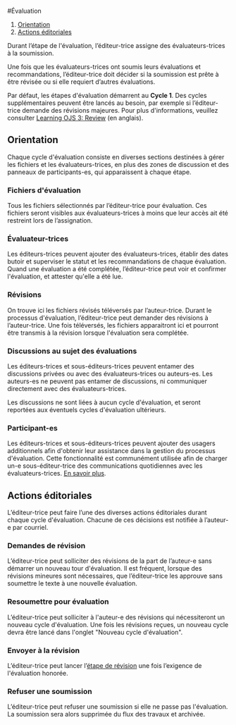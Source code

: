 #Évaluation


1. [Orientation](review#orientation)
1. [Actions éditoriales](review#editorial-actions)

Durant l’étape de l'évaluation, l’éditeur-trice assigne des évaluateurs-trices à la soumission.

Une fois que les évaluateurs-trices ont soumis leurs évaluations et recommandations, l’éditeur-trice doit décider si la soumission est prête à être révisée ou si elle requiert d’autres évaluations.

Par défaut, les étapes d'évaluation démarrent au **Cycle 1**. Des cycles supplémentaires peuvent être lancés au besoin, par exemple si l’éditeur-trice demande des révisions majeures. Pour plus d'informations, veuillez consulter [Learning OJS 3: Review](https://docs.pkp.sfu.ca/learning-ojs/en/editorial-workflow#review) (en anglais).

## <a name="orientation"></a>Orientation

Chaque cycle d'évaluation consiste en diverses sections destinées à gérer les fichiers et les évaluateurs-trices, en plus des zones de discussion et des panneaux de participants-es, qui apparaissent à chaque étape.

### <a name="review-files"></a>Fichiers d'évaluation
Tous les fichiers sélectionnés par l’éditeur-trice pour évaluation. Ces fichiers seront visibles aux évaluateurs-trices à moins que leur accès ait été restreint lors de l’assignation.

### <a name="reviewers"></a>Évaluateur-trices
Les éditeurs-trices peuvent ajouter des évaluateurs-trices, établir des dates butoir et superviser le statut et les recommandations de chaque évaluation. Quand une évaluation a été complétée, l’éditeur-trice peut voir et confirmer l'évaluation, et attester qu'elle a été lue.

### <a name="revisions"></a>Révisions
On trouve ici les fichiers révisés téléversés par l’auteur-trice. Durant le processus d'évaluation, l’éditeur-trice peut demander des révisions à l’auteur-trice. Une fois téléversés, les fichiers apparaitront ici et pourront être transmis à la révision lorsque l'évaluation sera complétée. 

### <a name="discussions"></a>Discussions au sujet des évaluations
Les éditeurs-trices et sous-éditeurs-trices peuvent entamer des discussions privées ou avec des évaluateurs-trices ou auteurs-es. Les auteurs-es ne peuvent pas entamer de discussions, ni communiquer directement avec des évaluateurs-trices.

Les discussions ne sont liées à aucun cycle d'évaluation, et seront reportées aux éventuels cycles d'évaluation ultérieurs.

### Participant-es
Les éditeurs-trices et sous-éditeurs-trices peuvent ajouter des usagers additionnels afin d'obtenir leur assistance dans la gestion du processus d'évaluation. Cette fonctionnalité est communément utilisée afin de charger un-e sous-éditeur-trice des communications quotidiennes avec les évaluateurs-trices. [En savoir plus](../editorial-workflow#participants).

## <a name="editorial-actions"></a>Actions éditoriales
L’éditeur-trice peut faire l’une des diverses actions éditoriales durant chaque cycle d'évaluation. Chacune de ces décisions est notifiée à l’auteur-e par courriel.

### Demandes de révision
L’éditeur-trice peut solliciter des révisions de la part de l’auteur-e sans démarrer un nouveau tour d'évaluation. Il est fréquent, lorsque des révisions mineures sont nécessaires, que l’éditeur-trice les approuve sans soumettre le texte à une nouvelle évaluation.

### Resoumettre pour évaluation
L’éditeur-trice peut solliciter à l'auteur-e des révisions qui nécessiteront un nouveau cycle d'évaluation. Une fois les révisions reçues, un nouveau cycle devra être lancé dans l'onglet "Nouveau cycle d'évaluation".

### <a name="copyediting"></a>Envoyer à la révision
L’éditeur-trice peut lancer l’[étape de révision](copyediting) une fois l’exigence de l'évaluation honorée.

### <a name="decline"></a>Refuser une soumission
L’éditeur-trice peut refuser une soumission si elle ne passe pas l'évaluation. La soumission sera alors supprimée du flux des travaux et archivée.
